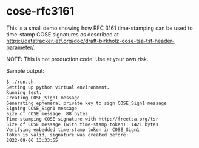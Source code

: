 # cose-rfc3161

This is a small demo showing how RFC 3161 time-stamping can be used to time-stamp COSE signatures as described at https://datatracker.ietf.org/doc/draft-birkholz-cose-tsa-tst-header-parameter/.

NOTE: This is not production code! Use at your own risk.

Sample output:

```
$ ./run.sh 
Setting up python virtual environment.
Running test.
Creating COSE_Sign1 message
Generating ephemeral private key to sign COSE_Sign1 message
Signing COSE_Sign1 message
Size of COSE message: 88 bytes
Time-stamping COSE signature with http://freetsa.org/tsr
Size of COSE message (with time-stamp token): 1421 bytes
Verifying embedded time-stamp token in COSE_Sign1
Token is valid, signature was created before:
2022-09-06 13:33:55
```
